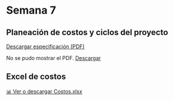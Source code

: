 # Semana 7
## Planeación de costos y ciclos del proyecto

[Descargar especificación (PDF)](\REC\Costo_del_proyecto.pdf)

<object data="../REC/Archivos/Costo_del_proyecto.pdf" type="application/pdf" width="100%" height="600">
  <p>No se pudo mostrar el PDF. <a href="../REC/Archivos/Costo_del_proyecto.pdf">Descargar</a></p>
</object>

## Excel de costos

<a href="../REC/Archivos/Costos.xlsx" target="_blank">📊 Ver o descargar Costos.xlsx</a>
